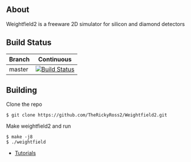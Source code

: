 ## About

Weightfield2 is a freeware 2D simulator for silicon and diamond detectors

## Build Status
| Branch | Continuous | 
|--------|------------|
| master |[![Build Status](http://192.168.1.10:8080/buildStatus/icon?job=Weightfield2)](http://192.168.1.10:8080/job/Weightfield2/) | 

## Building
Clone the repo

    $ git clone https://github.com/TheRickyRoss2/Weightfield2.git
    
Make weightfield2 and run

    $ make -j8
    $ ./weightfield
    
- [Tutorials](http://personalpages.to.infn.it/~cartigli/Weightfield2/Manual.html)

